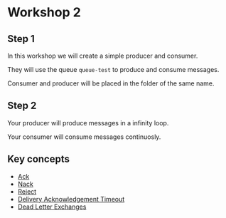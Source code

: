 # Workshop 2

## Step 1

In this workshop we will create a simple producer and consumer.

They will use the queue `queue-test` to produce and consume messages.

Consumer and producer will be placed in the folder of the same name.

## Step 2

Your producer will produce messages in a infinity loop.

Your consumer will consume messages continuosly.

## Key concepts

- [Ack](https://www.rabbitmq.com/amqp-0-9-1-reference.html#basic.ack)
- [Nack](https://www.rabbitmq.com/amqp-0-9-1-reference.html#basic.nack)
- [Reject](https://www.rabbitmq.com/amqp-0-9-1-reference.html#basic.reject)
- [Delivery Acknowledgement Timeout](https://www.rabbitmq.com/consumers.html#acknowledgement-timeout)
- [Dead Letter Exchanges](https://www.rabbitmq.com/dlx.html)
